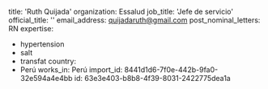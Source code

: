 title: 'Ruth Quijada'
organization: Essalud
job_title: 'Jefe de servicio'
official_title: ''
email_address: quijadaruth@gmail.com
post_nominal_letters: RN
expertise:
  - hypertension
  - salt
  - transfat
country:
  - Perú
works_in: Perú
import_id: 8441d1d6-7f0e-442b-9fa0-32e594a4e4bb
id: 63e3e403-b8b8-4f39-8031-2422775dea1a
